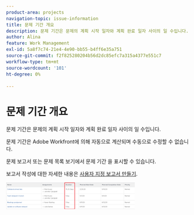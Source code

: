 ```yaml
---
product-area: projects
navigation-topic: issue-information
title: 문제 기간 개요
description: 문제 기간은 문제의 계획 시작 일자와 계획 완료 일자 사이의 일 수입니다.
author: Alina
feature: Work Management
exl-id: 5a8f7c74-21e4-4e90-bb55-b4ff6e35a751
source-git-commit: f2f825280204b56d2dc85efc7a315a4377e551c7
workflow-type: tm+mt
source-wordcount: '101'
ht-degree: 0%

---
```


# 문제 기간 개요

문제 기간은 문제의 계획 시작 일자와 계획 완료 일자 사이의 일 수입니다. 

문제 기간은 Adobe Workfront에 의해 자동으로 계산되며 수동으로 수정할 수 없습니다. 

문제 보고서 또는 문제 목록 보기에서 문제 기간 을 표시할 수 있습니다. 

보고서 작성에 대한 자세한 내용은 [사용자 지정 보고서 만들기](../../../reports-and-dashboards/reports/creating-and-managing-reports/create-custom-report.md).

![](assets/nwe-issue-duration-view-highlighted-350x73.png)
